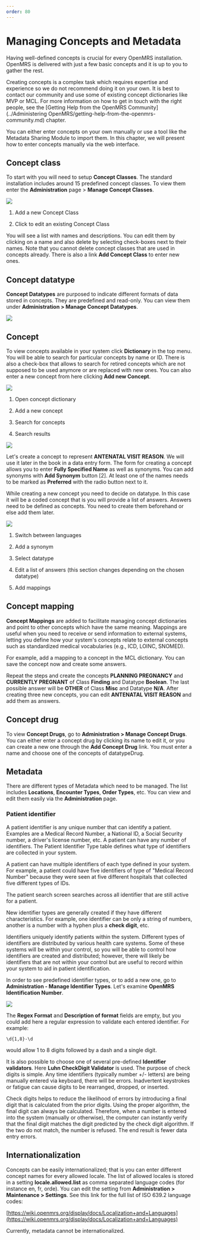 ```yaml
---
order: 80
---
```

# Managing Concepts and Metadata

Having well-defined concepts is crucial for every OpenMRS installation. OpenMRS is delivered with just a few basic concepts and it is up to you to gather the rest.

Creating concepts is a complex task which requires expertise and experience so we do not recommend doing it on your own. It is best to contact our community and use some of existing concept dictionaries like MVP or MCL. For more information on how to get in touch with the right people, see the [Getting Help from the OpenMRS Community](../Administering OpenMRS/getting-help-from-the-openmrs-community.md) chapter.

You can either enter concepts on your own manually or use a tool like the Metadata Sharing Module to import them. In this chapter, we will present how to enter concepts manually via the web interface.

## Concept class

To start with you will need to setup **Concept Classes**. The standard installation includes around 15 predefined concept classes. To view them enter the **Administration** page &gt; **Manage Concept Classes**.

![](/assets/concept_classes.png)

1. Add a new Concept Class

2. Click to edit an existing Concept Class

You will see a list with names and descriptions. You can edit them by clicking on a name and also delete by selecting check-boxes next to their names. Note that you cannot delete concept classes that are used in concepts already. There is also a link **Add Concept Class** to enter new ones.

## Concept datatype

**Concept Datatypes** are purposed to indicate different formats of data stored in concepts. They are predefined and read-only. You can view them under **Administration &gt; Manage Concept Datatypes**.

![](/assets/concept_datatype.png)

## Concept

To view concepts available in your system click **Dictionary** in the top menu. You will be able to search for particular concepts by name or ID. There is also a check-box that allows to search for retired concepts which are not supposed to be used anymore or are replaced with new ones. You can also enter a new concept from here clicking **Add new Concept**.

![](/assets/concept_dictionary.png)

1. Open concept dictionary

2. Add a new concept

3. Search for concepts

4. Search results

![](/assets/case-study.png)

Let's create a concept to represent **ANTENATAL VISIT REASON**. We will use it later in the book in a data entry form. The form for creating a concept allows you to enter **Fully Specified Name** as well as synonyms. You can add synonyms with **Add Synonym** button \[2\]. At least one of the names needs to be marked as **Preferred** with the radio button next to it.

While creating a new concept you need to decide on datatype. In this case it will be a coded concept that is you will provide a list of answers. Answers need to be defined as concepts. You need to create them beforehand or else add them later.

![](/assets/add_concept_1.png)

1. Switch between languages

2. Add a synonym

3. Select datatype

4. Edit a list of answers (this section changes depending on the chosen datatype)

5. Add mappings


## Concept mapping

**Concept Mappings** are added to facilitate managing concept dictionaries and point to other concepts which have the same meaning. Mappings are useful when you need to receive or send information to external systems, letting you define how your system's concepts relate to external concepts such as standardized medical vocabularies \(e.g., ICD, LOINC, SNOMED\). 

For example, add a mapping to a concept in the MCL dictionary. You can save the concept now and create some answers.

Repeat the steps and create the concepts **PLANNING PREGNANCY** and **CURRENTLY PREGNANT** of Class **Finding** and Datatype **Boolean**. The last possible answer will be **OTHER** of Class **Misc** and Datatype **N/A**. After creating three new concepts, you can edit **ANTENATAL VISIT REASON** and add them as answers.

## Concept drug

To view **Concept Drugs**, go to **Administration &gt; Manage Concept Drugs**. You can either enter a concept drug by clicking its name to edit it, or you can create a new one through the **Add Concept Drug** link. You must enter a name and choose one of the concepts of datatypeDrug.

## Metadata

There are different types of Metadata which need to be managed. The list includes **Locations**, **Encounter Types**, **Order Types**, etc. You can view and edit them easily via the **Administration** page.

### Patient identifier

A patient identifier is any unique number that can identify a patient. Examples are a Medical Record Number, a National ID, a Social Security number, a driver's license number, etc. A patient can have any number of identifiers. The Patient Identifier Type table defines what type of identifiers are collected in your system.

A patient can have multiple identifiers of each type defined in your system. For example, a patient could have five identifiers of type of "Medical Record Number" because they were seen at five different hospitals that collected five different types of IDs.

The patient search screen searches across all identifier that are still active for a patient.

New identifier types are generally created if they have different characteristics. For example, one identifier can be only a string of numbers, another is a number with a hyphen plus a **check digit**, etc.

Identifiers uniquely identify patients within the system. Different types of identifiers are distributed by various health care systems. Some of these systems will be within your control, so you will be able to control how identifiers are created and distributed; however, there will likely be identifiers that are not within your control but are useful to record within your system to aid in patient identification.

In order to see predefined identifier types, or to add a new one, go to **Administration - Manage Identifier Types**. Let's examine **OpenMRS Identification Number**.

![](/assets/patient_identifier_type.png)

The **Regex Format** and **Description of format** fields are empty, but you could add here a regular expression to validate each entered identifier. For example:

```
\d{1,8}-\d
```

would allow 1 to 8 digits followed by a dash and a single digit.

It is also possible to choose one of several pre-defined **Identifier validators**. Here **Luhn CheckDigit Validator** is used. The purpose of check digits is simple. Any time identifiers \(typically number +/- letters\) are being manually entered via keyboard, there will be errors. Inadvertent keystrokes or fatigue can cause digits to be rearranged, dropped, or inserted. 

Check digits helps to reduce the likelihood of errors by introducing a final digit that is calculated from the prior digits. Using the proper algorithm, the final digit can always be calculated. Therefore, when a number is entered into the system \(manually or otherwise\), the computer can instantly verify that the final digit matches the digit predicted by the check digit algorithm. If the two do not match, the number is refused. The end result is fewer data entry errors.

## Internationalization

Concepts can be easily internationalized; that is you can enter different concept names for every allowed locale. The list of allowed locales is stored in a setting **locale.allowed.list** as comma separated language codes \(for instance en, fr, orde\). You can edit the setting from **Administration &gt; Maintenance &gt; Settings**. See this link for the full list of ISO 639.2 language codes:

[https://wiki.openmrs.org/display/docs/Localization+and+Languages](https://wiki.openmrs.org/display/docs/Localization+and+Languages)

Currently, metadata cannot be internationalized.

